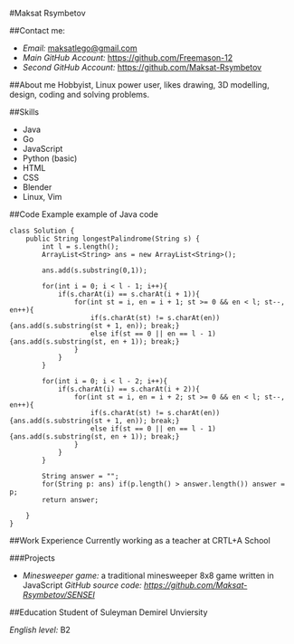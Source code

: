 #Maksat Rsymbetov

##Contact me:
* *Email:* maksatlego@gmail.com
* *Main GitHub Account:* https://github.com/Freemason-12
* *Second GitHub Account:* https://github.com/Maksat-Rsymbetov

##About me
Hobbyist, Linux power user, likes drawing, 3D modelling, design, coding and solving problems.

##Skills
 * Java
 * Go
 * JavaScript 
 * Python (basic)
 * HTML 
 * CSS 
 * Blender 
 * Linux, Vim

##Code Example
example of Java code
```
class Solution {
    public String longestPalindrome(String s) {
        int l = s.length();
        ArrayList<String> ans = new ArrayList<String>();
        
        ans.add(s.substring(0,1));
        
        for(int i = 0; i < l - 1; i++){
            if(s.charAt(i) == s.charAt(i + 1)){
                for(int st = i, en = i + 1; st >= 0 && en < l; st--, en++){
                    if(s.charAt(st) != s.charAt(en)) {ans.add(s.substring(st + 1, en)); break;}
                    else if(st == 0 || en == l - 1){ans.add(s.substring(st, en + 1)); break;}
                }
            }
        }
        
        for(int i = 0; i < l - 2; i++){
            if(s.charAt(i) == s.charAt(i + 2)){
                for(int st = i, en = i + 2; st >= 0 && en < l; st--, en++){
                    if(s.charAt(st) != s.charAt(en)) {ans.add(s.substring(st + 1, en)); break;}
                    else if(st == 0 || en == l - 1){ans.add(s.substring(st, en + 1)); break;}
                }
            }
        }
        
        String answer = "";
        for(String p: ans) if(p.length() > answer.length()) answer = p;
        return answer;

    }
}
```

##Work Experience
Currently working as a teacher at CRTL+A School

###Projects
* *Minesweeper game:* a traditional minesweeper 8x8 game written in JavaScript
  _GitHub source code: https://github.com/Maksat-Rsymbetov/SENSEI_

##Education
Student of Suleyman Demirel Unviersity

*English level:* B2

